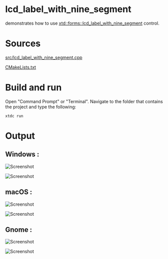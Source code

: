 # lcd_label_with_nine_segment

demonstrates how to use [xtd::forms::lcd_label_with_nine_segment](../../../src/xtd_forms/include/xtd/forms/lcd_label_with_nine_segment.hpp) control.

# Sources

[src/lcd_label_with_nine_segment.cpp](src/lcd_label_with_nine_segment.cpp)

[CMakeLists.txt](CMakeLists.txt)

# Build and run

Open "Command Prompt" or "Terminal". Navigate to the folder that contains the project and type the following:

```shell
xtdc run
```

# Output

## Windows :

![Screenshot](../../../docs/pictures/examples/lcd_label_with_nine_segment_w.png)

![Screenshot](../../../docs/pictures/examples/lcd_label_with_nine_segment_wd.png)

## macOS :

![Screenshot](../../../docs/pictures/examples/lcd_label_with_nine_segment_m.png)

![Screenshot](../../../docs/pictures/examples/lcd_label_with_nine_segment_md.png)

## Gnome :

![Screenshot](../../../docs/pictures/examples/lcd_label_with_nine_segment_g.png)

![Screenshot](../../../docs/pictures/examples/lcd_label_with_nine_segment_gd.png)
